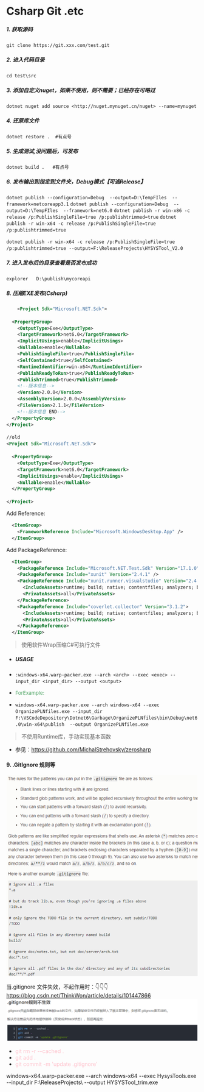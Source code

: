 # Csharp Git .etc

##### 1. 获取源码

`git clone https://git.xxx.com/test.git`

##### 2. 进入代码目录

`cd test\src`

##### 3. 添加自定义nuget，如果不使用，则不需要；已经存在可略过

`dotnet nuget add source <http://nuget.mynuget.cn/nuget> --name=mynuget`

##### 4. 还原库文件

`dotnet restore .  #有点号`

##### 5. 生成测试,没问题后，可发布

`dotnet build .   #有点号`

##### 6. 发布输出到指定到文件夹，Debug模式【可选Release】

`dotnet publish --configuration=Debug  --output=D:\TempFIles  --framework=netcoreapp3.1`
`dotnet publish --configuration=Debug  --output=D:\TempFIles  --framework=net6.0`
`dotnet publish -r win-x86 -c release /p:PublishSingleFile=true /p:publishtrimmed=true`
`dotnet publish -r win-x64 -c release /p:PublishSingleFile=true /p:publishtrimmed=true`

`dotnet publish -r win-x64 -c release /p:PublishSingleFile=true /p:publishtrimmed=true --output=F:\ReleaseProjects\HYSYSTool_V2.0`

##### 7. 进入发布后的目录查看是否发布成功

`explorer   D:\publish\mycoreapi`

##### 8. 压缩EXE发布(Csharp)

```Xml
    <Project Sdk="Microsoft.NET.Sdk">

  <PropertyGroup>
    <OutputType>Exe</OutputType>
    <TargetFramework>net6.0</TargetFramework>
    <ImplicitUsings>enable</ImplicitUsings>
    <Nullable>enable</Nullable>
    <PublishSingleFile>true</PublishSingleFile>
    <SelfContained>true</SelfContained>
    <RuntimeIdentifier>win-x64</RuntimeIdentifier>
    <PublishReadyToRun>true</PublishReadyToRun>
    <PublishTrimmed>true</PublishTrimmed>
    <!--版本信息-->
    <Version>2.0.0</Version>
    <AssemblyVersion>2.0.0</AssemblyVersion>
    <FileVersion>2.1.1</FileVersion>
    <!--版本信息 END-->
  </PropertyGroup>
</Project>

//old
<Project Sdk="Microsoft.NET.Sdk">

  <PropertyGroup>
    <OutputType>Exe</OutputType>
    <TargetFramework>net6.0</TargetFramework>
    <ImplicitUsings>enable</ImplicitUsings>
    <Nullable>enable</Nullable>
  </PropertyGroup>

</Project>
```

Add Reference:

```Xml
  <ItemGroup>
    <FrameworkReference Include="Microsoft.WindowsDesktop.App" />
  </ItemGroup>
```

Add PackageReference:

```Xml
  <ItemGroup>
    <PackageReference Include="Microsoft.NET.Test.Sdk" Version="17.1.0" />
    <PackageReference Include="xunit" Version="2.4.1" />
    <PackageReference Include="xunit.runner.visualstudio" Version="2.4.3">
      <IncludeAssets>runtime; build; native; contentfiles; analyzers; buildtransitive</IncludeAssets>
      <PrivateAssets>all</PrivateAssets>
    </PackageReference>
    <PackageReference Include="coverlet.collector" Version="3.1.2">
      <IncludeAssets>runtime; build; native; contentfiles; analyzers; buildtransitive</IncludeAssets>
      <PrivateAssets>all</PrivateAssets>
    </PackageReference>
  </ItemGroup>
```

> 使用软件Wrap压缩C#可执行文件

- ##### USAGE

- `:windows-x64.warp-packer.exe --arch <arch> --exec <exec> --input_dir <input_dir> --output <output>`
- <font size=2 color=#4da463>ForExample:</font>
- `windows-x64.warp-packer.exe --arch windows-x64 --exec OrganizePLNfiles.exe --input_dir F:\VSCodeDepository\Dotnet6\Garbage\OrganizePLNfiles\bin\Debug\net6.0\win-x64\publish  --output OrganizePLNfiles.exe`

> 不使用Runtime库，手动实现基本函数

- 参见：<https://github.com/MichalStrehovsky/zerosharp>

#### 9. **.GitIgnore 规则等**

![gitIgnoreRules](/CSharpLearning/img/Csharppublish/E-2022-09-13-10-50-42.png)

 当.gitignore 文件失效，不起作用时：👇👇👇
<https://blog.csdn.net/ThinkWon/article/details/101447866>
![WorkAround](/CSharpLearning/img/Csharppublish/E-2022-09-13-10-56-02.png)

- <font color=Pink>  git rm -r --cached .</font>
- <font color=Pink>  git add .</font>
- <font color=Pink>git commit -m 'update .gitignore'</font>

windows-x64.warp-packer.exe --arch windows-x64 --exec HysysTools.exe --input_dir F:\ReleaseProjects\ --output HYSYSTool_trim.exe
